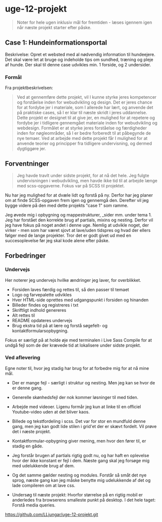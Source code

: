# uge-12-projekt
> Noter for hele ugen inklusiv mål for fremtiden - læses igennem igen når næste projekt starter efter påske. 

## Case 1: Hundeinformationsportal
Beskrivelse: Opret et websted med al nødvendig information til hundeejere. Det skal være let at bruge og
indeholde tips om sundhed, træning og pleje af hunde. Der skal til denne case udvikles min. 1 forside, og 2
undersider.

### Formål
Fra projektbeskrivelsen: 
> Ved at gennemføre dette projekt, vil I kunne styrke jeres kompetencer og forståelse inden for
webudvikling og design. Det er jeres chance for at fordybe jer i materiale, som I allerede har lært,
og anvende det på praktiske cases, så I er klar til næste skridt i jeres uddannelse.
Dette projekt er designet til at give jer, en mulighed for at repetere og fordybe jer i tidligere
gennemgået materiale inden for webudvikling og webdesign. Formålet er at styrke jeres forståelse
og færdigheder inden for nøgleområder, så I er bedre forberedt til at påbegynde de nye temaer.
Ved at arbejde med dette projekt får I mulighed for at anvende teorier og principper fra tidligere
undervisning, og dermed dygtiggøre jer.

## Forventninger
> Jeg havde travlt under sidste projekt, for at nå det hele. Jeg fulgte undervisningen i webudvikling, men havde ikke tid til at arbejde længe med scss-opgaverne. Fokus var på SCSS til projektet. 

Nu har jeg mulighed for at dvæle lidt og forstå på ny. Derfor har jeg planer om at finde SCSS-opgaven frem igen og gennemgå den. Derefter vil jeg bygge videre på den med dette projekts "case 1" som ramme. 

Jeg øvede mig i opbygning og mappestrukturer, _sider mm. under tema 1. Jeg har forstået den korrekte brug af partials, mixins og nesting. Derfor vil jeg have fokus på noget andet i denne uge. Nemlig at udvikle noget, der virker - men som har været sjovt at lave/uden tidspres og hvad der ellers følger med de lange projekter. Tror det er godt givet ud med en succesoplevelse før jeg skal kode alene efter påske.

## Forbedringer 

### Undervejs
Her noterer jeg undervejs hvilke ændringer jeg laver, for overblikket. 
- Forsiden laves færdig og rettes til, så den passer til temaet
- Logo og farvepalette udvikles
- Hver HTML-side oprettes med udgangspunkt i forsiden og hinanden
- Billeder findes og registreres i txt 
- Skriftligt indhold genereres
- Alt rettes til
- README opdateres undervejs
- Brug ekstra tid på at lære og forstå søgefelt- og kontaktformularsopbygning.  

Fokus er særligt på at holde øje med terminalen i Live Sass Compile for at undgå fejl som de der krævede tid at lokalisere under sidste projekt. 

### Ved aflevering 
Egne noter til, hvor jeg stadig har brug for at forbedre mig for at nå mine mål.
- Der er mange fejl - særligt i struktur og nesting. Men jeg kan se hvor de er denne gang.
- Generelle skønhedsfejl der nok kommer løsninger til med tiden.
- Arbejde med videoer. Ligenu formår jeg kun at linke til en officiel Youtube-video uden at det bliver kaos.
- Billede og tekstfordeling i scss. Det var for stor en mundfuld denne gang, men jeg kan godt lide stilen i grid'et der er skævt fordelt. Vil prøve det i næste projekt. 
- Kontaktformular-opbygning giver mening, men hvor den fører til, er stadig en gåde. 

- Jeg forstår brugen af partials rigtig godt nu, og har haft en oplevelse hvor der ikke konstant er fejl i dem. Næste gang skal jeg forsøge mig med udelukkende brug af dem. 
- Og det samme gælder nesting og modules. Forstår så småt det nye sprog, næste gang kan jeg måske benytte mig udelukkende af det og lade compileren om at lave css. 

- Undersøg til næste projekt: Hvorfor størrelse på en rigtig mobil er anderledes fra browserens smalleste punkt på desktop. I det hele taget: Forstå media queries. 


https://github.com/LLjungar/uge-12-projekt.git
